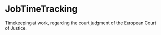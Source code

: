 # JobTimeTracking
Timekeeping at work, regarding the court judgment of the European Court of Justice.
